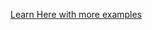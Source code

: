 [Learn Here with more examples](https://projects.100xdevs.com/tracks/3Vhp7rCJUVjnvFuPxZSZ/Custom-Hooks-2)